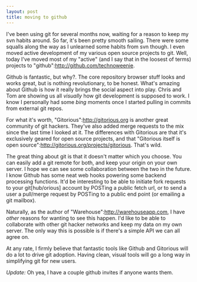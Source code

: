 ```yaml
--- 
layout: post
title: moving to github
---
```

I've been using git for several months now, waiting for a reason to keep my svn habits around.  So far, it's been pretty smooth sailing.  There were some squalls along the way as I unlearned some habits from svn though.  I even moved active development of my various open source projects to git.  Well, today I've moved most of my "active" (and I say that in the loosest of terms) projects to "github":http://github.com/technoweenie.  

Github is fantastic, but why?.  The core repository browser stuff looks and works great, but is nothing revolutionary, to be honest.  What's amazing about Github is how it really brings the social aspect into play.  Chris and Tom are showing us all _visually_ how git development is supposed to work.  I know I personally had some *bing* moments once I started pulling in commits from external git repos.  

For what it's worth, "Gitorious":http://gitorious.org is another great community of git hackers.  They've also added merge requests to the mix since the last time I looked at it.  The differences with Gitorious are that it's exclusively geared for open source projects, and that "Gitorious itself is open source":http://gitorious.org/projects/gitorious.  That's wild. 

The great thing about git is that it doesn't matter which you choose.  You can easily add a git remote for both, and keep your origin on your own server.  I hope we can see some collaboration between the two in the future.  I know Github has some neat web hooks powering some backend processing functions.  It'd be interesting to be able to initiate fork requests to your git[hub/orious] account by POSTing a public fetch url, or to send a user a pull/merge request by POSTing to a public end point (or emailing a git mailbox).

Naturally, as the author of "Warehouse":http://warehouseapp.com, I have _other_ reasons for wanting to see this happen.  I'd like to be able to collaborate with other git hacker networks and keep my data on my own server.  The only way this is possible is if there's a simple API we can all agree on.

At any rate, I firmly believe that fantastic tools like Github and Gitorious will do a lot to drive git adoption.  Having clean, visual tools will go a long way in simplifying git for new users.

*Update:*  Oh yea, I have a couple github invites if anyone wants them.
